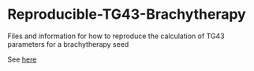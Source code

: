 # Reproducible-TG43-Brachytherapy
Files and information for how to reproduce the calculation of TG43 parameters for a brachytherapy seed

See [here](http://joelcarlson.me/brachytherapyRepro/)
